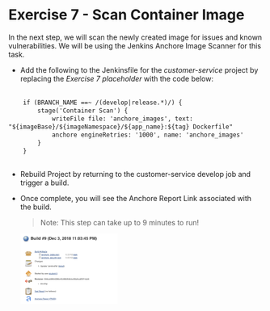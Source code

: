 # Exercise 7 - Scan Container Image
In the next step, we will scan the newly created image for issues and known vulnerabilities.   We will be using the Jenkins Anchore Image Scanner for this task.

* Add the following to the Jenkinsfile for the *customer-service* project 
  by replacing the *Exercise 7 placeholder*  with the code below:

```

	if (BRANCH_NAME ==~ /(develop|release.*)/) {		
		stage('Container Scan') {
			writeFile file: 'anchore_images', text: "${imageBase}/${imageNamespace}/${app_name}:${tag} Dockerfile"
			anchore engineRetries: '1000', name: 'anchore_images'
		}
	}
	
```

* Rebuild Project by returning to the customer-service develop job and trigger a build.
* Once complete, you will see the Anchore Report Link associated with the build. 
    
   >Note: This step can take up to 9 minutes to run! 

    <img src="../images/image5.png" alt="image5" width="40%">